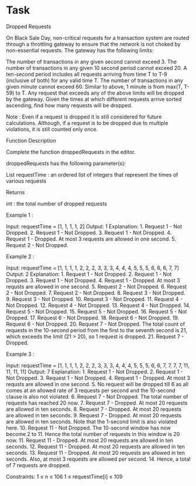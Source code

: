 # Task


Dropped Requests

On Black Sale Day, non-critical requests for a transaction system are routed through a throttling gateway to ensure that the network is not choked by non-essential requests. The gateway has the following limits:

The number of transactions in any given second cannot exceed 3.
The number of transactions in any given 10 second period cannot exceed 20. A ten-second period includes all requests arriving from time T to T-9 (inclusive of both) for any valid time T.
The number of transactions in any given minute cannot exceed 60. Similar to above, 1 minute is from max(T, T-59) to T.
Any request that exceeds any of the above limits will be dropped by the gateway. Given the times at which different requests arrive sorted ascending, find how many requests will be dropped.

Note : Even if a request is dropped it is still considered for future calculations. Although, if a request is to be dropped due to multiple violations, it is still counted only once.


Function Description

Complete the function droppedRequests in the editor.

droppedRequests has the following parameter(s):

List requestTime : an ordered list of integers that represent the times of various requests

Returns

int : the total number of dropped requests


Example 1 :

Input: requestTime = [1, 1, 1, 1, 2]
Output: 1
Explanation: 1. Request 1 - Not Dropped. 2. Request 1 - Not Dropped. 3. Request 1 - Not Dropped. 4. Request 1 - Dropped. At most 3 requests are allowed in one second. 5. Request 2 - Not Dropped.


Example 2 :

Input: requestTime = [1, 1, 1, 1, 2, 2, 2, 3, 3, 3, 4, 4, 4, 5, 5, 5, 6, 6, 6, 7, 7]
Output: 2
Explanation: 1. Request 1 - Not Dropped. 2. Request 1 - Not Dropped. 3. Request 1 - Not Dropped. 4. Request 1 - Dropped. At most 3 requsts are allowed in one second. 5. Request 2 - Not Dropped. 6. Request 2 - Not Dropped. 7. Request 2 - Not Dropped. 8. Request 3 - Not Dropped. 9. Request 3 - Not Dropped. 10. Request 3 - Not Dropped. 11. Request 4 - Not Dropped. 12. Request 4 - Not Dropped. 13. Request 4 - Not Dropped. 14. Request 5 - Not Dropped. 15. Request 5 - Not Dropped. 16. Request 5 - Not Dropped. 17. Request 6 - Not Dropped. 18. Request 6 - Not Dropped. 19. Request 6 - Not Dropped. 20. Request 7 - Not Dropped. The total count of requests in the 10-second period from the first to the seventh second is 21, which exceeds the limit (21 > 20), so 1 request is dropped. 21. Request 7 - Dropped.


Example 3 :

Input: requestTime = [1, 1, 1, 1, 2, 2, 2, 3, 3, 3, 4, 4, 4, 5, 5, 5, 6, 6, 7, 7, 7, 7, 11, 11, 11, 11]
Output: 7
Explanation: 1. Request 1 - Not Dropped. 2. Request 1 - Not Dropped. 3. Request 1 - Not Dropped. 4. Request 1 - Dropped. At most 3 requsts are allowed in one second. 5. No request will be dropped till 6 as all comes at an allowed rate of 3 requests per second and the 10-second clause is also not violated. 6. Request 7 - Not Dropped. The total number of requests has reached 20 now. 7. Request 7 - Dropped. At most 20 requests are allowed in ten seconds. 8. Request 7 - Dropped. At most 20 requests are allowed in ten seconds. 9. Request 7 - Dropped. At most 20 requests are allowed in ten seconds. Note that the 1-second limit is also violated here. 10. Request 11 - Not Dropped. The 10-second window has now become 2 to 11. Hence the total number of requests in this window is 20 now. 11. Request 11 - Dropped. At most 20 requests are allowed in ten seconds. 12. Request 11 - Dropped. At most 20 requests are allowed in ten seconds. 13. Request 11 - Dropped. At most 20 requests are allowed in ten seconds. Also, at most 3 requests are allowed per second. 14. Hence, a total of 7 requests are dropped.


Constraints:
1 ≤ n ≤ 106
1 ≤ requestTime[i] ≤ 109
